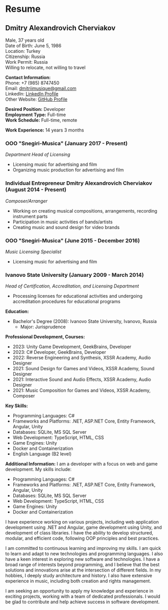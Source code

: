# Resume

## Dmitry Alexandrovich Cherviakov
Male, 37 years old  
Date of Birth: June 5, 1986  
Location: Turkey  
Citizenship: Russia  
Work Permit: Russia  
Willing to relocate, not willing to travel

**Contact Information:**  
Phone: +7 (985) 8747450  
Email: dmitriimusique@gmail.com  
LinkedIn: [LinkedIn Profile](https://www.linkedin.com/in/dmitriicherviakov/)  
Other Website: [GitHub Profile](https://github.com/fonmusic)

**Desired Position:** Developer  
**Employment Type:** Full-time  
**Work Schedule:** Full-time, remote

**Work Experience:** 14 years 3 months

### OOO "Snegiri-Musica" (January 2017 - Present)
_Department Head of Licensing_
- Licensing music for advertising and film
- Organizing music production for advertising and film

### Individual Entrepreneur Dmitry Alexandrovich Cherviakov (August 2014 - Present)
_Composer/Arranger_
- Working on creating musical compositions, arrangements, recording instrument parts
- Participation in music activities of bands/artists
- Creating music and sound design for video brands

### OOO "Snegiri-Musica" (June 2015 - December 2016)
_Music Licensing Specialist_
- Licensing music for advertising and film

### Ivanovo State University (January 2009 - March 2014)
_Head of Certification, Accreditation, and Licensing Department_
- Processing licenses for educational activities and undergoing accreditation procedures for educational programs

**Education:**
- Bachelor's Degree (2008): Ivanovo State University, Ivanovo, Russia
  - Major: Jurisprudence

**Professional Development, Courses:**
- 2023: Unity Game Development, GeekBrains, Developer
- 2023: C# Developer, GeekBrains, Developer
- 2022: Reverse Engineering and Synthesis, XSSR Academy, Audio Designer
- 2021: Sound Design for Games and Videos, XSSR Academy, Sound Designer
- 2021: Interactive Sound and Audio Effects, XSSR Academy, Audio Designer
- 2021: Music Composition for Games and Videos, XSSR Academy, Composer

**Key Skills:**
- Programming Languages: C#
- Frameworks and Platforms: .NET, ASP.NET Core, Entity Framework, Angular, Unity
- Databases: SQLite, MS SQL Server
- Web Development: TypeScript, HTML, CSS
- Game Engines: Unity
- Docker and Containerization
- English Language (B2 level)

**Additional Information:**
I am a developer with a focus on web and game development. My skills include:

- Programming Languages: C#
- Frameworks and Platforms: .NET, ASP.NET Core, Entity Framework, Angular, Unity
- Databases: SQLite, MS SQL Server
- Web Development: TypeScript, HTML, CSS
- Game Engines: Unity
- Docker and Containerization

I have experience working on various projects, including web application development using .NET and Angular, game development using Unity, and development of class libraries. I have the ability to develop structured, modular, and efficient code, following OOP principles and best practices.

I am committed to continuous learning and improving my skills. I am quick to learn and adapt to new technologies and programming languages. I also have a keen interest in exploring new software and technologies. I have a broad range of interests beyond programming, and I believe that the best solutions and innovations arise at the intersection of different fields. In my hobbies, I deeply study architecture and history. I also have extensive experience in music, including both creation and rights management.

I am seeking an opportunity to apply my knowledge and experience in exciting projects, working with a team of dedicated professionals. I would be glad to contribute and help achieve success in software development.
